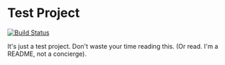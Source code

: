 # Test Project

[![Build Status](https://travis-ci.org/matheusmariano/test-project.svg?branch=master)](https://travis-ci.org/matheusmariano/test-project)

It's just a test project. Don't waste your time reading this. (Or read. I'm a README, not a concierge).

